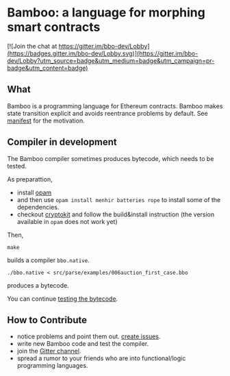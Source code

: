 # Bamboo: a language for morphing smart contracts

[![Join the chat at https://gitter.im/bbo-dev/Lobby](https://badges.gitter.im/bbo-dev/Lobby.svg)](https://gitter.im/bbo-dev/Lobby?utm_source=badge&utm_medium=badge&utm_campaign=pr-badge&utm_content=badge)

## What

Bamboo is a programming language for Ethereum contracts.
Bamboo makes state transition explicit and avoids reentrance problems by default.
See [manifest](doc/manifest.md) for the motivation.

## Compiler in development

The Bamboo compiler sometimes produces bytecode, which needs to be tested.

As preparattion,
* install [opam](http://opam.ocaml.org/doc/Install.html)
* and then use `opam install menhir batteries rope` to install some of the dependencies.
* checkout [cryptokit](https://github.com/xavierleroy/cryptokit/) and follow the build&install instruction (the version available in `opam` does not work yet)

Then,
```
make
```
builds a compiler `bbo.native`.

```
./bbo.native < src/parse/examples/006auction_first_case.bbo
```
produces a bytecode.

You can continue [testing the bytecode](doc/testing-bytecode.md).

## How to Contribute

* notice problems and point them out. [create issues](https://github.com/pirapira/bamboo/issues/new).
* write new Bamboo code and test the compiler.
* join the [Gitter channel](https://gitter.im/bbo-dev/Lobby).
* spread a rumor to your friends who are into functional/logic programming languages.
